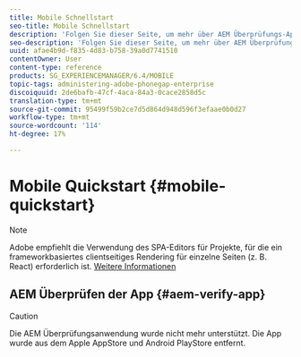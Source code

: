```yaml
---
title: Mobile Schnellstart
seo-title: Mobile Schnellstart
description: 'Folgen Sie dieser Seite, um mehr über AEM Überprüfungs-App zu erfahren. Die AEM Verification-App ist eine schnelle und einfache Möglichkeit, Ihre AEM mobilen Anwendungen auf jedem iOS- oder Android-Mobilgerät auszuführen. '
seo-description: 'Folgen Sie dieser Seite, um mehr über AEM Überprüfungs-App zu erfahren. Die AEM Verification-App ist eine schnelle und einfache Möglichkeit, Ihre AEM mobilen Anwendungen auf jedem iOS- oder Android-Mobilgerät auszuführen. '
uuid: afae4b9d-f835-4d83-b758-39a0d7741510
contentOwner: User
content-type: reference
products: SG_EXPERIENCEMANAGER/6.4/MOBILE
topic-tags: administering-adobe-phonegap-enterprise
discoiquuid: 2de6bafb-47cf-4aca-84a3-0cace2858d5c
translation-type: tm+mt
source-git-commit: 95499f59b2ce7d5d864d948d596f3efaae0b0d27
workflow-type: tm+mt
source-wordcount: '114'
ht-degree: 17%

---
```



# Mobile Quickstart {#mobile-quickstart}

>[!NOTE]
>
>Adobe empfiehlt die Verwendung des SPA-Editors für Projekte, für die ein frameworkbasiertes clientseitiges Rendering für einzelne Seiten (z. B. React) erforderlich ist. [Weitere Informationen](/help/sites-developing/spa-overview.md)

## AEM Überprüfen der App {#aem-verify-app}

>[!CAUTION]
>
>Die AEM Überprüfungsanwendung wurde nicht mehr unterstützt. Die App wurde aus dem Apple AppStore und Android PlayStore entfernt.

